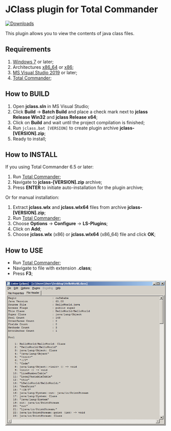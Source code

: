 # JClass plugin for Total Commander

[![Downloads](https://img.shields.io/github/downloads/de4me/jclass-plugin/total.svg)](https://github.com/de4me/jclass-plugin/releases)

This plugin allows you to view the contents of java class files.

## Requirements

1. [Windows 7](https://en.wikipedia.org/wiki/Windows_7) or later;
2. Architectures [x86_64](https://en.wikipedia.org/wiki/X86-64) or [x86](https://en.wikipedia.org/wiki/X86);
3. [MS Visual Studio 2019](https://visualstudio.microsoft.com/vs/older-downloads/) or later;
4. [Total Commander](https://www.ghisler.com);

## How to BUILD

1. Open **jclass.sln** in MS Visual Studio;
2. Click **Build** -> **Batch Build** and place a check mark next to **jclass Release Win32** and **jclass Release x64**;
3. Click on **Build** and wait until the project compilation is finished;
4. Run ```jclass.bat [VERSION]``` to create plugin archive **jclass-[VERSION].zip**;
5. Ready to install;

## How to INSTALL

If you using Total Commander 6.5 or later:

1. Run [Total Commander](https://www.ghisler.com);
2. Navigate to **jclass-[VERSION].zip** archive;
3. Press **ENTER** to initiate auto-installation for the plugin archive;

Or for manual installation:

1. Extract **jclass.wlx** and **jclass.wlx64** files from archive **jclass-[VERSION].zip**;
2. Run [Total Commander](https://www.ghisler.com);
3. Choose **Options** -> **Configure** -> **LS-Plugins**;
4. Click on **Add**;
5. Choose **jclass.wlx** (x86) or **jclass.wlx64** (x86_64) file and click **OK**;

## How to USE

* Run [Total Commander](https://www.ghisler.com);
* Navigate to file with extension **.class**;
* Press **F3**;

<p align="center">
<img width="554" src="https://github.com/de4me/jclass-plugin/blob/main/jclass.png">
</p>
